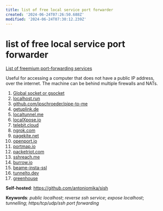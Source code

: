 ```yaml
---
title: list of free local service port forwarder
created: '2024-06-24T07:26:50.688Z'
modified: '2024-06-24T07:30:12.239Z'
---
```


# list of free local service port forwarder

[List of freemium port-forwarding services](
https://gist.github.com/SomajitDey/efd8f449a349bcd918c120f37e67ac00)

Useful for accessing a computer that does not have a public IP address, over the internet. The machine can be behind multiple firewalls and NATs.

1. [Global socket or gsocket](https://www.gsocket.io/)
2. [localhost.run](http://localhost.run/)
3. [github.com/jpschroeder/pipe-to-me](https://pipeto.me/)
4. [getuplink.de](https://getuplink.de/)
5. [localtunnel.me](https://localtunnel.github.io/www/)
6. [localXpose.io](https://localxpose.io/)
7. [telebit.cloud](https://telebit.cloud/)
8. [ngrok.com](https://ngrok.com/)
9. [pagekite.net](https://pagekite.net/)
10. [openport.io](https://openport.io/)
11. [portmap.io](https://portmap.io/)
12. [packetriot.com](https://packetriot.com/)
13. [sshreach.me](https://sshreach.me/)
14. [burrow.io](https://burrow.io/)
15. [beame-insta-ssl](https://www.npmjs.com/package/beame-insta-ssl)
16. [tunnelto.dev](https://tunnelto.dev/)
17. [greenhouse](https://greenhouse.server.garden/)

**Self-hosted**: https://github.com/antoniomika/sish

**Keywords**: *public localhost*; *reverse ssh service*; *expose localhost*; *tunnelling*; *https/tcp/udp/ssh* *port forwarding*
